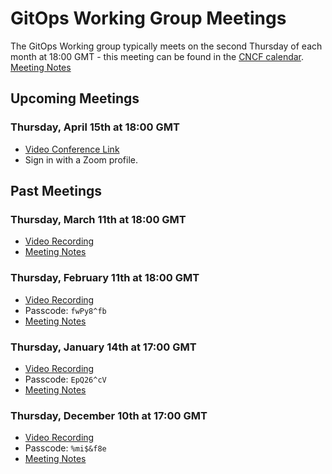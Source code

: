 # GitOps Working Group Meetings
The GitOps Working group typically meets on the second Thursday of each month at 18:00 GMT - this meeting can be found in the [CNCF calendar](https://www.cncf.io/calendar/).
[Meeting Notes](https://docs.google.com/document/d/1hxifmCdOV5_FbKloDJRWZQHq0ge-trXJKF-BgV4wHVk/)

## Upcoming Meetings
### Thursday, April 15th at 18:00 GMT
- [Video Conference Link](https://zoom.us/j/93779536510?pwd=TEFzbGRzREI3MVlkZmluemVkMEhHdz09)
- Sign in with a Zoom profile.

## Past Meetings
### Thursday, March 11th at 18:00 GMT

- [Video Recording](https://zoom.us/rec/share/SYMUyXzmVF4eLmO9d2N3AOQ3ror5cJo361pnz_PtxUnDMio0vXRd-qpjqMHPnGeo.J_6sc5Mv8IIKi9jr?startTime=1615486031000)
- [Meeting Notes](https://docs.google.com/document/d/1hxifmCdOV5_FbKloDJRWZQHq0ge-trXJKF-BgV4wHVk/)

### Thursday, February 11th at 18:00 GMT

- [Video Recording](https://weaveworks.zoom.us/rec/share/OPy5MSMzgIkPX1-PAdhwrnGGa82Lr5BuVpQ1iSK-sbHPph68ML1JNVQXRKlP09bw.bjqDnPKEA2W9D2HG)
- Passcode: `fwPy8^fb`
- [Meeting Notes](https://docs.google.com/document/d/1hxifmCdOV5_FbKloDJRWZQHq0ge-trXJKF-BgV4wHVk/)

### Thursday, January 14th at 17:00 GMT

- [Video Recording](https://weaveworks.zoom.us/rec/share/_qrMRze16IHb2d4KIOHSa2Wxb_XzbU41-ZH6YZI5aJkUqOHM1bBQLCQhkFva5xo0.ay0LdxTVPCTlgbSd)<br>
- Passcode: `EpQ26^cV`
- [Meeting Notes](https://docs.google.com/document/d/1hxifmCdOV5_FbKloDJRWZQHq0ge-trXJKF-BgV4wHVk/)

### Thursday, December 10th at 17:00 GMT

- [Video Recording](https://weaveworks.zoom.us/rec/share/jyagKQsL7irvi1pF-RHzrrwH-Sqa59wNnBK0F2H8QYBo_rxJZOXMO-5j5CwUgKiK.9cl0var5BN-z0qrI)<br>
- Passcode: `%mi$&f8e`
- [Meeting Notes](https://docs.google.com/document/d/1hxifmCdOV5_FbKloDJRWZQHq0ge-trXJKF-BgV4wHVk/)
